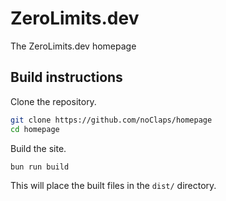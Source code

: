 # ZeroLimits.dev

The ZeroLimits.dev homepage

## Build instructions

Clone the repository.

```sh
git clone https://github.com/noClaps/homepage
cd homepage
```

Build the site.

```sh
bun run build
```

This will place the built files in the `dist/` directory.
